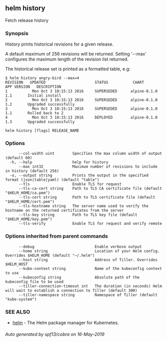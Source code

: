## helm history

Fetch release history

### Synopsis


History prints historical revisions for a given release.

A default maximum of 256 revisions will be returned. Setting '--max'
configures the maximum length of the revision list returned.

The historical release set is printed as a formatted table, e.g:

    $ helm history angry-bird --max=4
    REVISION   UPDATED                      STATUS           CHART        APP VERSION	DESCRIPTION
    1           Mon Oct 3 10:15:13 2016     SUPERSEDED      alpine-0.1.0  1.1		Initial install
    2           Mon Oct 3 10:15:13 2016     SUPERSEDED      alpine-0.1.0  1.2		Upgraded successfully
    3           Mon Oct 3 10:15:13 2016     SUPERSEDED      alpine-0.1.0  1.1		Rolled back to 2
    4           Mon Oct 3 10:15:13 2016     DEPLOYED        alpine-0.1.0  1.3		Upgraded successfully


```
helm history [flags] RELEASE_NAME
```

### Options

```
      --col-width uint        Specifies the max column width of output (default 60)
  -h, --help                  help for history
      --max int32             Maximum number of revisions to include in history (default 256)
  -o, --output string         Prints the output in the specified format (json|table|yaml) (default "table")
      --tls                   Enable TLS for request
      --tls-ca-cert string    Path to TLS CA certificate file (default "$HELM_HOME/ca.pem")
      --tls-cert string       Path to TLS certificate file (default "$HELM_HOME/cert.pem")
      --tls-hostname string   The server name used to verify the hostname on the returned certificates from the server
      --tls-key string        Path to TLS key file (default "$HELM_HOME/key.pem")
      --tls-verify            Enable TLS for request and verify remote
```

### Options inherited from parent commands

```
      --debug                           Enable verbose output
      --home string                     Location of your Helm config. Overrides $HELM_HOME (default "~/.helm")
      --host string                     Address of Tiller. Overrides $HELM_HOST
      --kube-context string             Name of the kubeconfig context to use
      --kubeconfig string               Absolute path of the kubeconfig file to be used
      --tiller-connection-timeout int   The duration (in seconds) Helm will wait to establish a connection to Tiller (default 300)
      --tiller-namespace string         Namespace of Tiller (default "kube-system")
```

### SEE ALSO

* [helm](helm.md)	 - The Helm package manager for Kubernetes.

###### Auto generated by spf13/cobra on 16-May-2019
